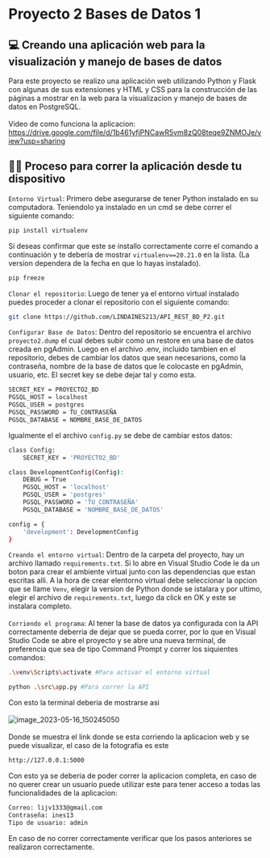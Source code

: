 # Proyecto 2 Bases de Datos 1

## 💻 Creando una aplicación web para la visualización y manejo de bases de datos

Para este proyecto se realizo una aplicación web utilizando Python y Flask con algunas de sus extensiones y HTML y CSS para la construcción de las páginas a mostrar en la web para la visualizacion y manejo de bases de datos en PostgreSQL. <br><br>
Video de como funciona la aplicacion: https://drive.google.com/file/d/1b461yfjPNCawR5vm8zQ08teqe9ZNMOJe/view?usp=sharing

## 👩‍💻 Proceso para correr la aplicación desde tu dispositivo

`Entorno Virtual`: Primero debe asegurarse de tener Python instalado en su computadora. Teniendolo ya instalado en un cmd se debe correr el siguiente comando:
```bash
pip install virtualenv
```
Si deseas confirmar que este se installo correctamente corre el comando a continuación y te debería de mostrar `virtualenv==20.21.0` en la lista. (La version dependera de la fecha en que lo hayas instalado).
```bash
pip freeze
```
`Clonar el repositorio`: Luego de tener ya el entorno virtual instalado puedes proceder a clonar el repositorio con el siguiente comando:
```bash
git clone https://github.com/LINDAINES213/API_REST_BD_P2.git
``` 
`Configurar Base de Datos`: Dentro del repositorio se encuentra el archivo `proyecto2.dump` el cual debes subir como un restore en una base de datos creada en pgAdmin. Luego en el archivo .env, incluido tambien en el repositorio, debes de cambiar los datos que sean necesarions, como la contraseña, nombre de la base de datos que le colocaste en pgAdmin, usuario, etc. El secret key se debe dejar tal y como esta.
```bash
SECRET_KEY = PROYECTO2_BD
PGSQL_HOST = localhost
PGSQL_USER = postgres
PGSQL_PASSWORD = TU_CONTRASEÑA
PGSQL_DATABASE = NOMBRE_BASE_DE_DATOS
```
Igualmente el el archivo `config.py` se debe de cambiar estos datos:
```bash
class Config:
    SECRET_KEY = 'PROYECTO2_BD'

class DevelopmentConfig(Config):
    DEBUG = True
    PGSQL_HOST = 'localhost'
    PGSQL_USER = 'postgres'
    PGSQL_PASSWORD = 'TU_CONTRASEÑA'
    PGSQL_DATABASE = 'NOMBRE_BASE_DE_DATOS'

config = {
    'development': DevelopmentConfig
}
```
`Creando el entorno virtual`: Dentro de la carpeta del proyecto, hay un archivo llamado `requirements.txt`. Si lo abre en Visual Studio Code le da un boton para crear el ambiente virtual junto con las dependencias que estan escritas alli. A la hora de crear elentorno virtual debe seleccionar la opcion que se llame `Venv`, elegir la version de Python donde se istalara y por ultimo, elegir el archivo de `requirements.txt`, luego da click en OK y este se instalara completo.<br><br>
`Corriendo el programa`: Al tener la base de datos ya configurada con la API correctamente deberria de dejar que se pueda correr, por lo que en Visual Studio Code se abre el proyecto y se abre una nueva terminal, de preferencia que sea de tipo Command Prompt y correr los siquientes comandos:
```bash
.\venv\Scripts\activate #Para activar el entorno virtual
```
```bash
python .\src\app.py #Para correr la API
```
Con esto la terminal deberia de mostrarse asi <br><br>
![image_2023-05-16_150245050](https://github.com/LINDAINES213/API_REST_BD_P2/assets/77686175/811acd93-475e-494a-a4aa-467bbfa35058) <br><br>
Donde se muestra el link donde se esta corriendo la aplicacion web y se puede visualizar, el caso de la fotografia es este
```bash
http://127.0.0.1:5000
```
Con esto ya se deberia de poder correr la aplicacion completa, en caso de no querer crear un usuario puede utilizar este para tener acceso a todas las funcionalidades de la aplicacion: 
```bash
Correo: lijv1333@gmail.com
Contraseña: ines13
Tipo de usuario: admin
```

En caso de no correr correctamente verificar que los pasos anteriores se realizaron correctamente.
